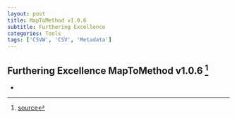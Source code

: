 ```yaml
---
layout: post
title: MapToMethod v1.0.6
subtitle: Furthering Excellence
categories: Tools
tags: ['CSVW', 'CSV', 'Metadata']
---
```


## Furthering Excellence MapToMethod v1.0.6 [^fn1]

-

[^fn1]: [source](https://github.com/Mat-O-Lab/MapToMethod/releases/tag/v1.0.6)